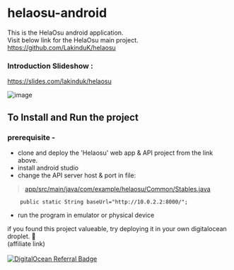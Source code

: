 # helaosu-android
This is the HelaOsu android application. </br>
Visit below link for the HelaOsu main project. </br>
https://github.com/LakinduK/helaosu

### Introduction Slideshow :
https://slides.com/lakinduk/helaosu

![image](https://user-images.githubusercontent.com/38062348/129637860-67989ed5-ae41-4051-a05b-5c931b19c982.png)

## To Install and Run the project

### prerequisite -
* clone and deploy the 'Helaosu' web app & API project from the link above.
* install android studio
* change the API server host & port in file:

> [app/src/main/java/com/example/helaosu/Common/Stables.java](https://github.com/LakinduK/helaosu-android/blob/8df528ea93024d1234b1ad6923096afd56664e02/app/src/main/java/com/example/helaosu/Common/Stables.java#L13)

`    public static String baseUrl="http://10.0.2.2:8000/";`

* run the program in emulator or physical device

if you found this project valueable, try deploying it in your own digitalocean droplet. 👦 </br>
(affiliate link)  </br>
</br>
[![DigitalOcean Referral Badge](https://web-platforms.sfo2.digitaloceanspaces.com/WWW/Badge%202.svg)](https://www.digitalocean.com/?refcode=a871472da2d9&utm_campaign=Referral_Invite&utm_medium=Referral_Program&utm_source=badge)
